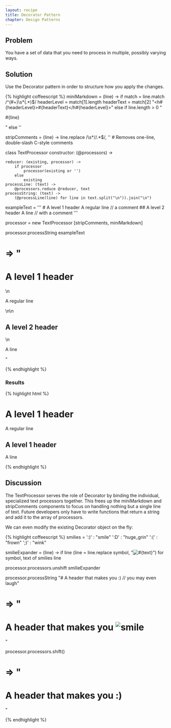 ```yaml
---
layout: recipe
title: Decorator Pattern
chapter: Design Patterns
---
```

## Problem

You have a set of data that you need to process in multiple, possibly varying ways.

## Solution

Use the Decorator pattern in order to structure how you apply the changes.

{% highlight coffeescript %}
miniMarkdown = (line) ->
    if match = line.match /^(#+)\s*(.*)$/
        headerLevel = match[1].length
        headerText = match[2]
        "<h#{headerLevel}>#{headerText}</h#{headerLevel}>"
    else
        if line.length > 0
            "<p>#{line}</p>"
        else
            ''

stripComments = (line) ->
    line.replace /\s*\/\/.*$/, '' # Removes one-line, double-slash C-style comments

class TextProcessor
    constructor: (@processors) ->

    reducer: (existing, processor) ->
        if processor
            processor(existing or '')
        else
            existing
    processLine: (text) ->
        @processors.reduce @reducer, text
    processString: (text) ->
        (@processLine(line) for line in text.split("\n")).join("\n")

exampleText = '''
              # A level 1 header
              A regular line
              // a comment
              ## A level 2 header
              A line // with a comment
              '''

processor = new TextProcessor [stripComments, miniMarkdown]

processor.processString exampleText

# => "<h1>A level 1 header</h1>\n<p>A regular line</p>\n\n<h2>A level 2 header</h2>\n<p>A line</p>"
{% endhighlight %}

### Results

{% highlight html %}
<h1>A level 1 header</h1>
<p>A regular line</p>

<h2>A level 1 header</h2>
<p>A line</p>
{% endhighlight %}

## Discussion

The TextProcessor serves the role of Decorator by binding the individual, specialized text processors together.  This frees up the miniMarkdown and stripComments components to focus on handling nothing but a single line of text.  Future developers only have to write functions that return a string and add it to the array of processors.

We can even modify the existing Decorator object on the fly:

{% highlight coffeescript %}
smilies =
    ':)' : "smile"
    ':D' : "huge_grin"
    ':(' : "frown"
    ';)' : "wink"

smilieExpander = (line) ->
    if line
        (line = line.replace symbol, "<img src='#{text}.png' alt='#{text}' />") for symbol, text of smilies
    line

processor.processors.unshift smilieExpander

processor.processString "# A header that makes you :) // you may even laugh"

# => "<h1>A header that makes you <img src='smile.png' alt='smile' /></h1>"

processor.processors.shift()

# => "<h1>A header that makes you :)</h1>"
{% endhighlight %}
